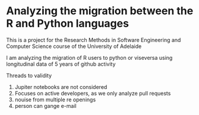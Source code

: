# Analyzing the migration between the R and Python languages

This is a project for the Research Methods in Software Engineering and Computer Science course of the University of Adelaide

I am analyzing the migration of R users to python or viseversa using longitudinal data of 5 years of github activity

Threads to validity

1. Jupiter notebooks are not considered
2. Focuses on active developers, as we only analyze pull requests
3. nouise from multiple re openings
4. person can gange e-mail